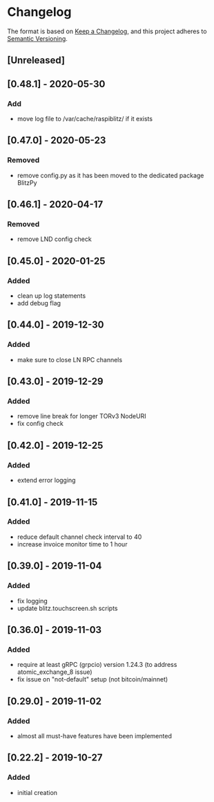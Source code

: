 # Changelog

The format is based on [Keep a Changelog](https://keepachangelog.com/en/1.0.0/),
and this project adheres to [Semantic Versioning](https://semver.org/spec/v2.0.0.html).

## [Unreleased]

## [0.48.1] - 2020-05-30
### Add
- move log file to /var/cache/raspiblitz/ if it exists

## [0.47.0] - 2020-05-23
### Removed
- remove config.py as it has been moved to the dedicated package BlitzPy

## [0.46.1] - 2020-04-17
### Removed
- remove LND config check

## [0.45.0] - 2020-01-25
### Added
- clean up log statements
- add debug flag

## [0.44.0] - 2019-12-30
### Added
- make sure to close LN RPC channels

## [0.43.0] - 2019-12-29
### Added
- remove line break for longer TORv3 NodeURI
- fix config check

## [0.42.0] - 2019-12-25
### Added
- extend error logging

## [0.41.0] - 2019-11-15
### Added
- reduce default channel check interval to 40
- increase invoice monitor time to 1 hour

## [0.39.0] - 2019-11-04
### Added
- fix logging
- update blitz.touchscreen.sh scripts

## [0.36.0] - 2019-11-03
### Added
- require at least gRPC (grpcio) version 1.24.3 (to address atomic_exchange_8 issue)
- fix issue on "not-default" setup (not bitcoin/mainnet)

## [0.29.0] - 2019-11-02
### Added
- almost all must-have features have been implemented

## [0.22.2] - 2019-10-27
### Added
- initial creation
